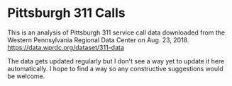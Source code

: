 # Pittsburgh 311 Calls

This is an analysis of Pittsburgh 311 service call data downloaded from the Western Pennsylvania Regional Data Center on Aug. 23, 2018.
https://data.wprdc.org/dataset/311-data

The data gets updated regularly but I don't see a way yet to update it here automatically. I hope to find a way so any constructive suggestions would be welcome.
